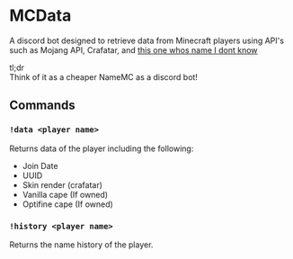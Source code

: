 # MCData
A discord bot designed to retrieve data from Minecraft players using API's such as Mojang API, Crafatar, and [this one whos name I dont know](https://api.ashcon.app/mojang/)

tl;dr \
Think of it as a cheaper NameMC as a discord bot!

## Commands

### `!data <player name>`
Returns data of the player including the following:
- Join Date
- UUID
- Skin render (crafatar)
- Vanilla cape (If owned)
- Optifine cape (If owned)

### `!history <player name>`
Returns the name history of the player.
